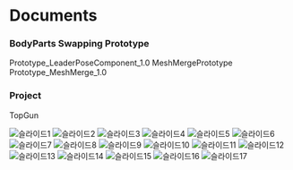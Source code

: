 # Documents

### BodyParts Swapping Prototype
Prototype_LeaderPoseComponent_1.0
MeshMergePrototype
Prototype_MeshMerge_1.0
### Project
TopGun

![슬라이드1](https://github.com/futurelabunseen/B-InyeongGwak/assets/109887066/eb01f90e-04c6-44ae-ba72-be55cb502b5e)
![슬라이드2](https://github.com/futurelabunseen/B-InyeongGwak/assets/109887066/2b015056-3e40-46a6-b7ed-fd55127f414c)
![슬라이드3](https://github.com/futurelabunseen/B-InyeongGwak/assets/109887066/6802d98e-e01b-4419-9e7f-47ba8a1025bb)
![슬라이드4](https://github.com/futurelabunseen/B-InyeongGwak/assets/109887066/07daca52-b67e-4bc3-b20a-a8da12aff08a)
![슬라이드5](https://github.com/futurelabunseen/B-InyeongGwak/assets/109887066/e084d57a-e622-45f6-bfe5-15aca0236025)
![슬라이드6](https://github.com/futurelabunseen/B-InyeongGwak/assets/109887066/84788b26-b63a-431c-9527-b2a0151df99e)
![슬라이드7](https://github.com/futurelabunseen/B-InyeongGwak/assets/109887066/5159b7d7-d5f4-470a-9bc2-19d576776752)
![슬라이드8](https://github.com/futurelabunseen/B-InyeongGwak/assets/109887066/2dac081d-430e-41ae-80d0-9ee527ebea0b)
![슬라이드9](https://github.com/futurelabunseen/B-InyeongGwak/assets/109887066/07befd53-e48b-461d-93cb-e5d317168b08)
![슬라이드10](https://github.com/futurelabunseen/B-InyeongGwak/assets/109887066/51bbd12a-0397-4367-9ee7-75a394edf673)
![슬라이드11](https://github.com/futurelabunseen/B-InyeongGwak/assets/109887066/4b10b2d2-820f-47ea-9fd9-9103d9405989)
![슬라이드12](https://github.com/futurelabunseen/B-InyeongGwak/assets/109887066/7e303c89-4d06-49e4-aaac-629de0932472)
![슬라이드13](https://github.com/futurelabunseen/B-InyeongGwak/assets/109887066/a010d7c6-a126-4353-811f-041057ce0a86)
![슬라이드14](https://github.com/futurelabunseen/B-InyeongGwak/assets/109887066/93e37590-2bea-463f-a84f-e2669e115520)
![슬라이드15](https://github.com/futurelabunseen/B-InyeongGwak/assets/109887066/92066ddf-e8f8-4ebb-bdeb-aae8c2eb100a)
![슬라이드16](https://github.com/futurelabunseen/B-InyeongGwak/assets/109887066/9d42380b-19d4-4a11-9f42-e38a7c265743)
![슬라이드17](https://github.com/futurelabunseen/B-InyeongGwak/assets/109887066/24522abe-2af5-4c1e-9391-7a199919ca62)
